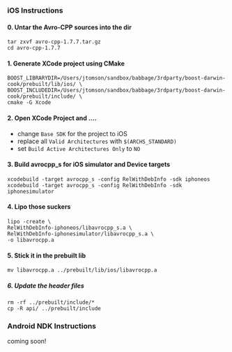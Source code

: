### iOS Instructions

#### 0. Untar the Avro-CPP sources into the dir
```
tar zxvf avro-cpp-1.7.7.tar.gz
cd avro-cpp-1.7.7
```

#### 1. Generate XCode project using CMake

```
BOOST_LIBRARYDIR=/Users/jtomson/sandbox/babbage/3rdparty/boost-darwin-cook/prebuilt/lib/ios/ \
BOOST_INCLUDEDIR=/Users/jtomson/sandbox/babbage/3rdparty/boost-darwin-cook/prebuilt/include/ \
cmake -G Xcode
```

#### 2. Open XCode Project and ....
  - change `Base SDK` for the project to iOS
  - replace all `Valid Architectures` with `$(ARCHS_STANDARD)`
  - set `Build Active Architectures Only` to `NO`

#### 3. Build avrocpp_s for iOS simulator and Device targets
```
xcodebuild -target avrocpp_s -config RelWithDebInfo -sdk iphoneos
xcodebuild -target avrocpp_s -config RelWithDebInfo -sdk iphonesimulator
```

#### 4. Lipo those suckers

```
lipo -create \
RelWithDebInfo-iphoneos/libavrocpp_s.a \
RelWithDebInfo-iphonesimulator/libavrocpp_s.a \
-o libavrocpp.a 
```

#### 5. Stick it in the prebuilt lib

```
mv libavrocpp.a ../prebuilt/lib/ios/libavrocpp.a
```

##### 6. Update the header files

```
rm -rf ../prebuilt/include/*
cp -R api/ ../prebuilt/include
```

### Android NDK Instructions

coming soon!

